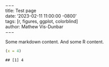 −−−  
title: Test page  
date: ‘2023-02-11 11:00:00 -0800’  
tags: [r, figures, ggplot, colorblind]  
author: Mathew Vis-Dunbar  
−−−

Some markdown content. And some R content.

``` r
(x = 4)
```

    ## [1] 4
